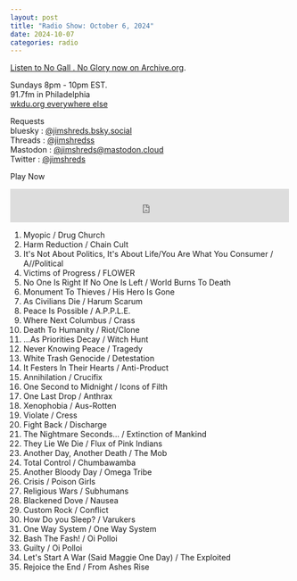 ```yaml
---
layout: post
title: "Radio Show: October 6, 2024"
date: 2024-10-07
categories: radio
---
```


[Listen to No Gall . No Glory now on Archive.org](https://archive.org/details/2024-10-06-nogallnoglory).

Sundays 8pm - 10pm EST.<br>
91.7fm in Philadelphia<br>
[wkdu.org everywhere else](https://www.wkdu.org)

Requests<br>
bluesky : [@jimshreds.bsky.social](https://bsky.app/profile/jimshreds.bsky.social)<br>
Threads : [@jimshredss](https://www.threads.net/@jimshredss)<br>
Mastodon : [@jimshreds@mastodon.cloud](https://mastodon.cloud/@jimshreds)<br>
Twitter : [@jimshreds](https://twitter.com/jimshreds)<br>



Play Now<br>

<iframe src="https://archive.org/embed/2024-10-06-nogallnoglory" width="500" height="60" frameborder="0" webkitallowfullscreen="true" mozallowfullscreen="true" allowfullscreen></iframe>



1. Myopic / Drug Church
2. Harm Reduction / Chain Cult
3. It's Not About Politics, It's About Life/You Are What You Consumer / A//Political
4. Victims of Progress / FLOWER
5. No One Is Right If No One Is Left / World Burns To Death
6. Monument To Thieves / His Hero Is Gone
7. As Civilians Die / Harum Scarum
8. Peace Is Possible / A.P.P.L.E.
9. Where Next Columbus / Crass
10. Death To Humanity / Riot/Clone
11. ...As Priorities Decay / Witch Hunt
12. Never Knowing Peace / Tragedy
13. White Trash Genocide / Detestation
14. It Festers In Their Hearts / Anti-Product
15. Annihilation / Crucifix
16. One Second to Midnight / Icons of Filth
17. One Last Drop / Anthrax
18. Xenophobia / Aus-Rotten
19. Violate / Cress
20. Fight Back / Discharge
21. The Nightmare Seconds... / Extinction of Mankind
22. They Lie We Die / Flux of Pink Indians
23. Another Day, Another Death / The Mob
24. Total Control / Chumbawamba
25. Another Bloody Day / Omega Tribe
26. Crisis / Poison Girls
27. Religious Wars / Subhumans
28. Blackened Dove / Nausea
29. Custom Rock / Conflict
30. How Do you Sleep? / Varukers
31. One Way System / One Way System
32. Bash The Fash! / Oi Polloi
33. Guilty / Oi Polloi
34. Let's Start A War (Said Maggie One Day) / The Exploited
35. Rejoice the End / From Ashes Rise
